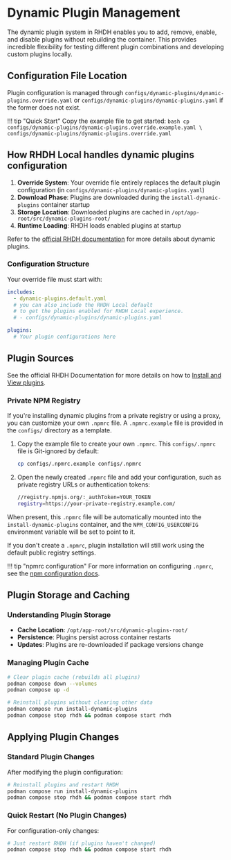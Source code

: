 # Dynamic Plugin Management

The dynamic plugin system in RHDH enables you to add, remove, enable, and disable plugins without rebuilding the container. This provides incredible flexibility for testing different plugin combinations and developing custom plugins locally.

## Configuration File Location

Plugin configuration is managed through `configs/dynamic-plugins/dynamic-plugins.override.yaml` or `configs/dynamic-plugins/dynamic-plugins.yaml` if the former does not exist.

!!! tip "Quick Start"
    Copy the example file to get started:
    ```bash
    cp configs/dynamic-plugins/dynamic-plugins.override.example.yaml \
       configs/dynamic-plugins/dynamic-plugins.override.yaml
    ```

## How RHDH Local handles dynamic plugins configuration

1. **Override System**: Your override file entirely replaces the default plugin configuration (in `configs/dynamic-plugins/dynamic-plugins.yaml`)
2. **Download Phase**: Plugins are downloaded during the `install-dynamic-plugins` container startup
3. **Storage Location**: Downloaded plugins are cached in `/opt/app-root/src/dynamic-plugins-root/`
4. **Runtime Loading**: RHDH loads enabled plugins at startup

Refer to the [official RHDH documentation](https://docs.redhat.com/en/documentation/red_hat_developer_hub/1.7/html/introduction_to_plugins/con-rhdh-plugins) for more details about dynamic plugins.

### Configuration Structure

Your override file must start with:

```yaml
includes:
  - dynamic-plugins.default.yaml
  # you can also include the RHDH Local default
  # to get the plugins enabled for RHDH Local experience.
  # - configs/dynamic-plugins/dynamic-plugins.yaml

plugins:
  # Your plugin configurations here
```

## Plugin Sources

See the official RHDH Documentation for more details on how to [Install and View plugins](https://docs.redhat.com/en/documentation/red_hat_developer_hub/1.7/html/installing_and_viewing_plugins_in_red_hat_developer_hub/index).

### Private NPM Registry

If you're installing dynamic plugins from a private registry or using a proxy, you can customize your own `.npmrc` file. A `.npmrc.example` file is provided in the `configs/` directory as a template.

1. Copy the example file to create your own `.npmrc`. This `configs/.npmrc` file is Git-ignored by default:

    ```sh
    cp configs/.npmrc.example configs/.npmrc
    ```

2. Open the newly created `.npmrc` file and add your configuration, such as private registry URLs or authentication tokens:

    ```sh
    //registry.npmjs.org/:_authToken=YOUR_TOKEN
    registry=https://your-private-registry.example.com/
    ```

When present, this `.npmrc` file will be automatically mounted into the `install-dynamic-plugins` container, and the `NPM_CONFIG_USERCONFIG` environment variable will be set to point to it.

If you don't create a `.npmrc`, plugin installation will still work using the default public registry settings.

!!! tip "npmrc configuration"
    For more information on configuring `.npmrc`, see the [npm configuration docs](https://docs.npmjs.com/cli/v10/configuring-npm/npmrc).

## Plugin Storage and Caching

### Understanding Plugin Storage

- **Cache Location**: `/opt/app-root/src/dynamic-plugins-root/`
- **Persistence**: Plugins persist across container restarts
- **Updates**: Plugins are re-downloaded if package versions change

### Managing Plugin Cache

```bash
# Clear plugin cache (rebuilds all plugins)
podman compose down --volumes
podman compose up -d

# Reinstall plugins without clearing other data
podman compose run install-dynamic-plugins
podman compose stop rhdh && podman compose start rhdh
```

## Applying Plugin Changes

### Standard Plugin Changes

After modifying the plugin configuration:

```bash
# Reinstall plugins and restart RHDH
podman compose run install-dynamic-plugins
podman compose stop rhdh && podman compose start rhdh
```

### Quick Restart (No Plugin Changes)

For configuration-only changes:

```bash
# Just restart RHDH (if plugins haven't changed)
podman compose stop rhdh && podman compose start rhdh
```
